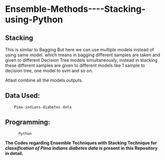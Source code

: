 # Ensemble-Methods----Stacking-using-Python

## Stacking
This is similar to Bagging But here we can use multiple models instead of using same model. which means in bagging different samples are taken and given to different Decision Tree models simultaneously, instead in stacking these different samples are given to different models like 1 sample to decision tree, one model to svm and so on.
 
 Atlast combine all the models outputs.
 
 ## Data Used:
        Pima-indians-diabetes data
        
 ## Programming:
          Python
          
         
**The Codes regarding Ensemble Techniques with Stacking Technique for *classification of Pima indians diabetes data* is present in this Repository in detail.**
